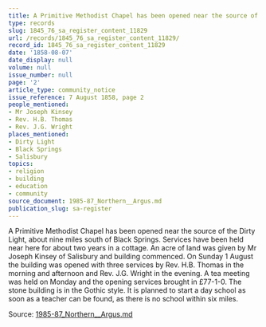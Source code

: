 ```yaml
---
title: A Primitive Methodist Chapel has been opened near the source of the Dirty Light
type: records
slug: 1845_76_sa_register_content_11829
url: /records/1845_76_sa_register_content_11829/
record_id: 1845_76_sa_register_content_11829
date: '1858-08-07'
date_display: null
volume: null
issue_number: null
page: '2'
article_type: community_notice
issue_reference: 7 August 1858, page 2
people_mentioned:
- Mr Joseph Kinsey
- Rev. H.B. Thomas
- Rev. J.G. Wright
places_mentioned:
- Dirty Light
- Black Springs
- Salisbury
topics:
- religion
- building
- education
- community
source_document: 1985-87_Northern__Argus.md
publication_slug: sa-register
---
```


A Primitive Methodist Chapel has been opened near the source of the Dirty Light, about nine miles south of Black Springs.  Services have been held near here for about two years in a cottage.  An acre of land was given by Mr Joseph Kinsey of Salisbury and building commenced.  On Sunday 1 August the building was opened with three services by Rev. H.B. Thomas in the morning and afternoon and Rev. J.G. Wright in the evening.  A tea meeting was held on Monday and the opening services brought in £77-1-0.  The stone building is in the Gothic style.  It is planned to start a day school as soon as a teacher can be found, as there is no school within six miles.

Source: [1985-87_Northern__Argus.md](/downloads/markdown/1985-87_Northern__Argus.md)
